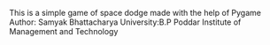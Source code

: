 This is a simple game of space dodge made with the help of Pygame
Author: Samyak Bhattacharya
University:B.P Poddar Institute of Management and Technology
